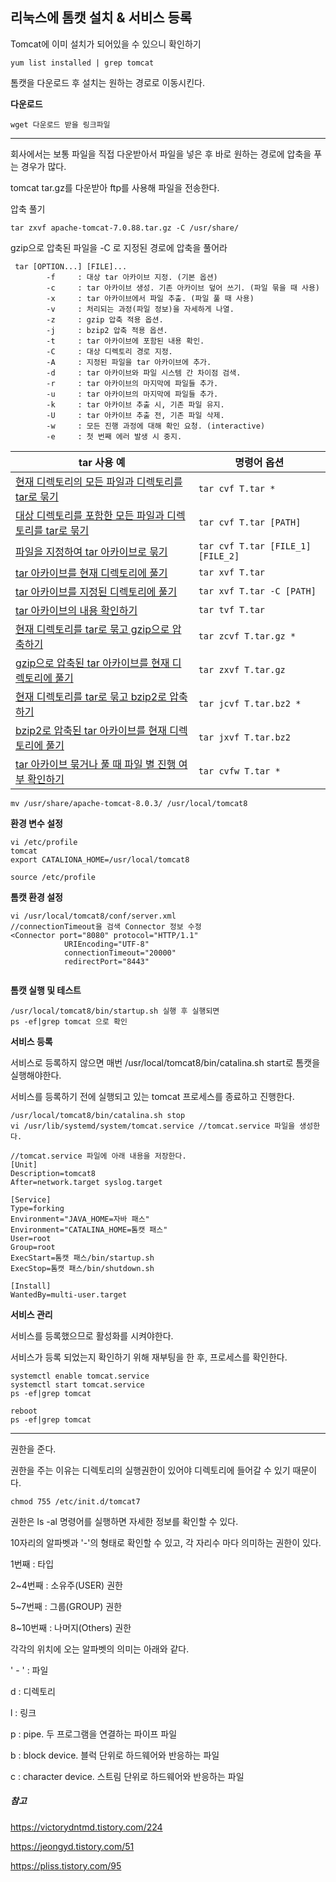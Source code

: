 ## 리눅스에 톰캣 설치 & 서비스 등록

Tomcat에 이미 설치가 되어있을 수 있으니 확인하기

```
yum list installed | grep tomcat
```



톰캣을 다운로드 후 설치는 원하는 경로로 이동시킨다.



**다운로드**

```linux
wget 다운로드 받을 링크파일
```

-----



회사에서는 보통 파일을 직접 다운받아서 파일을 넣은 후 바로 원하는 경로에 압축을 푸는 경우가 많다.



tomcat tar.gz를 다운받아 ftp를 사용해 파일을 전송한다.

압축 풀기

```linux
tar zxvf apache-tomcat-7.0.88.tar.gz -C /usr/share/
```

gzip으로 압축된 파일을 -C 로 지정된 경로에 압축을 풀어라 



```
 tar [OPTION...] [FILE]...
        -f     : 대상 tar 아카이브 지정. (기본 옵션)
        -c     : tar 아카이브 생성. 기존 아카이브 덮어 쓰기. (파일 묶을 때 사용)
        -x     : tar 아카이브에서 파일 추출. (파일 풀 때 사용)
        -v     : 처리되는 과정(파일 정보)을 자세하게 나열.
        -z     : gzip 압축 적용 옵션.
        -j     : bzip2 압축 적용 옵션.
        -t     : tar 아카이브에 포함된 내용 확인.
        -C     : 대상 디렉토리 경로 지정.
        -A     : 지정된 파일을 tar 아카이브에 추가.
        -d     : tar 아카이브와 파일 시스템 간 차이점 검색.
        -r     : tar 아카이브의 마지막에 파일들 추가.
        -u     : tar 아카이브의 마지막에 파일들 추가.
        -k     : tar 아카이브 추출 시, 기존 파일 유지.
        -U     : tar 아카이브 추출 전, 기존 파일 삭제.
        -w     : 모든 진행 과정에 대해 확인 요청. (interactive)
        -e     : 첫 번째 에러 발생 시 중지.
```

| tar 사용 예                                                  | 명령어 옵션                       |
| ------------------------------------------------------------ | --------------------------------- |
| [현재 디렉토리의 모든 파일과 디렉토리를 tar로 묶기](https://recipes4dev.tistory.com/146#31-현재-디렉토리의-모든-파일과-디렉토리를-tar로-묶기) | `tar cvf T.tar *`                 |
| [대상 디렉토리를 포함한 모든 파일과 디렉토리를 tar로 묶기](https://recipes4dev.tistory.com/146#32-대상-디렉토리를-포함한-모든-파일과-디렉토리를-tar로-묶기) | `tar cvf T.tar [PATH]`            |
| [파일을 지정하여 tar 아카이브로 묶기](https://recipes4dev.tistory.com/146#33-파일을-지정하여-tar-아카이브로-묶기) | `tar cvf T.tar [FILE_1] [FILE_2]` |
| [tar 아카이브를 현재 디렉토리에 풀기](https://recipes4dev.tistory.com/146#34-tar-아카이브를-현재-디렉토리에-풀기) | `tar xvf T.tar`                   |
| [tar 아카이브를 지정된 디렉토리에 풀기](https://recipes4dev.tistory.com/146#35-tar-아카이브를-지정된-디렉토리에-풀기) | `tar xvf T.tar -C [PATH]`         |
| [tar 아카이브의 내용 확인하기](https://recipes4dev.tistory.com/146#36-tar-아카이브의-내용-확인하기) | `tar tvf T.tar`                   |
| [현재 디렉토리를 tar로 묶고 gzip으로 압축하기](https://recipes4dev.tistory.com/146#37-현재-디렉토리를-tar로-묶고-gzip으로-압축하기) | `tar zcvf T.tar.gz *`             |
| [gzip으로 압축된 tar 아카이브를 현재 디렉토리에 풀기](https://recipes4dev.tistory.com/146#38-gzip으로-압축된-tar-아카이브를-현재-디렉토리에-풀기) | `tar zxvf T.tar.gz`               |
| [현재 디렉토리를 tar로 묶고 bzip2로 압축하기](https://recipes4dev.tistory.com/146#39-현재-디렉토리를-tar로-묶고-bzip2으로-압축하기) | `tar jcvf T.tar.bz2 *`            |
| [bzip2로 압축된 tar 아카이브를 현재 디렉토리에 풀기](https://recipes4dev.tistory.com/146#310-bzip2로-압축된-tar-아카이브를-현재-디렉토리에-풀기) | `tar jxvf T.tar.bz2`              |
| [tar 아카이브 묶거나 풀 때 파일 별 진행 여부 확인하기](https://recipes4dev.tistory.com/146#311-tar-아카이브-묶거나-풀-때-파일-별-진행-여부-확인하기) | `tar cvfw T.tar *`                |



```
mv /usr/share/apache-tomcat-8.0.3/ /usr/local/tomcat8
```



**환경 변수 설정**

```
vi /etc/profile
tomcat
export CATALIONA_HOME=/usr/local/tomcat8

source /etc/profile
```



**톰캣 환경 설정**

```
vi /usr/local/tomcat8/conf/server.xml
//connectionTimeout을 검색 Connector 정보 수정
<Connector port="8080" protocol="HTTP/1.1"
			URIEncoding="UTF-8"
			connectionTimeout="20000"
			redirectPort="8443"
			
```



**톰캣 실행 및 테스트**

```
/usr/local/tomcat8/bin/startup.sh 실행 후 실행되면
ps -ef|grep tomcat 으로 확인
```



**서비스 등록**

서비스로 등록하지 않으면 매번 /usr/local/tomcat8/bin/catalina.sh start로 톰캣을 실행해야한다.

서비스를 등록하기 전에 실행되고 있는 tomcat 프로세스를 종료하고 진행한다.

```
/usr/local/tomcat8/bin/catalina.sh stop
vi /usr/lib/systemd/system/tomcat.service //tomcat.service 파일을 생성한다.

//tomcat.service 파일에 아래 내용을 저장한다.
[Unit]
Description=tomcat8
After=network.target syslog.target

[Service]
Type=forking
Environment="JAVA_HOME=자바 패스"
Environment="CATALINA_HOME=톰캣 패스"
User=root
Group=root
ExecStart=톰캣 패스/bin/startup.sh
ExecStop=톰캣 패스/bin/shutdown.sh

[Install]
WantedBy=multi-user.target

```



**서비스 관리**

서비스를 등록했으므로 활성화를 시켜야한다.

서비스가 등록 되었는지 확인하기 위해 재부팅을 한 후, 프로세스를 확인한다.

```
systemctl enable tomcat.service
systemctl start tomcat.service
ps -ef|grep tomcat

reboot
ps -ef|grep tomcat
```



-----



권한을 준다.

권한을 주는 이유는 디렉토리의 실행권한이 있어야 디렉토리에 들어갈 수 있기 때문이다.

```
chmod 755 /etc/init.d/tomcat7
```



권한은 ls -al 명령어를 실행하면 자세한 정보를 확인할 수 있다.

10자리의 알파벳과 '-'의 형태로 확인할 수 있고, 각 자리수 마다 의미하는 권한이 있다.

1번째 : 타입

2~4번째 : 소유주(USER) 권한

5~7번째 : 그룹(GROUP) 권한

8~10번째 : 나머지(Others) 권한



각각의 위치에 오는 알파벳의 의미는 아래와 같다.

' - ' : 파일

d : 디렉토리

l : 링크

p : pipe. 두 프로그램을 연결하는 파이프 파일

b : block device. 블럭 단위로 하드웨어와 반응하는 파일

c : character device. 스트림 단위로 하드웨어와 반응하는 파일

##### 참고

<https://victorydntmd.tistory.com/224>

<https://jeongyd.tistory.com/51>

<https://pliss.tistory.com/95>